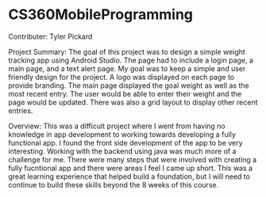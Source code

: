 # CS360MobileProgramming

Contributer: Tyler Pickard


Project Summary:
  The goal of this project was to design a simple weight tracking app using Android Studio.  The page had to include a login page, a main page, and a text alert page.  My goal was to keep a simple and user friendly design for the project.  A logo was displayed on each page to provide branding.  The main page displayed the goal weight as well as the most recent entry.  The user would be able to enter their weight and the page would be updated.  There was also a grid layout to display other recent entries.
  
Overview:
  This was a difficult project where I went from having no knowledge in app development to working towards developing a fully functional app.  I found the front side development of the app to be very interesting.  Working with the backend using java was much more of a challenge for me.  There were many steps that were involved with creating a fully fucntional app and there were areas I feel I came up short.  This was a great learning experience that helped build a foundation, but I will need to continue to build these skills beyond the 8 weeks of this course.


